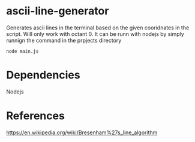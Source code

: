 # ascii-line-generator
Generates ascii lines in the terminal based on the given cooridnates in the script. Will only work with octant 0. It can be runn with nodejs by simply runnign the command in the prpjects directory 
```
node main.js
``` 
# Dependencies
Nodejs 
# References
https://en.wikipedia.org/wiki/Bresenham%27s_line_algorithm
